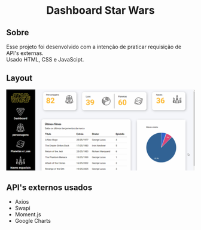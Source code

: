 # <p align="center"> Dashboard Star Wars </p>

## Sobre
Esse projeto foi desenvolvido com a intenção de praticar requisição de API's externas.
</br>
Usado HTML, CSS e JavaScipt.



## Layout
<img src="/assets/dashbord-star-wars.gif">

## API's externos usados

<ul>
	<li>Axios</li>
  <li>Swapi</li>
  <li>Moment.js</li>
  <li>Google Charts</li>
</ul>
	
